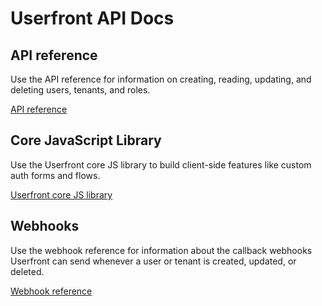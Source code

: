 # Userfront API Docs

## API reference

Use the API reference for information on creating, reading, updating, and deleting users, tenants, and roles.

[API reference](/docs/api.html)

## Core JavaScript Library

Use the Userfront core JS library to build client-side features like custom auth forms and flows.

[Userfront core JS library](/docs/js.html)

## Webhooks

Use the webhook reference for information about the callback webhooks Userfront can send whenever a user or tenant is created, updated, or deleted.

[Webhook reference](/docs/webhooks.html)
